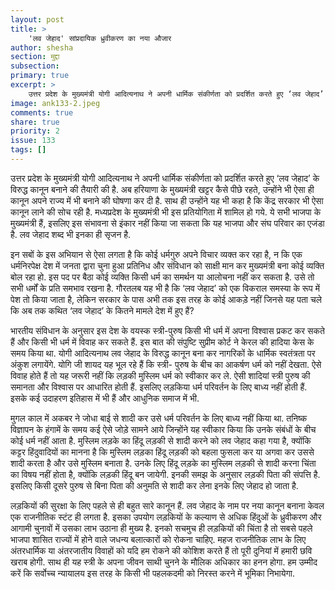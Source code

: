 ```yaml
---
layout: post
title: >
    'लव जेहाद' सांप्रदायिक ध्रुवीकरण का नया औजार
author: shesha
section: मुद्दा
subsection:
primary: true
excerpt: >
    उत्तर प्रदेश के मुख्यमंत्री योगी आदित्यनाथ ने अपनी धार्मिक संकीर्णता को प्रदर्शित करते हुए ‘लव जेहाद’ के विरुद्ध कानून बनाने की तैयारी की है. अब हरियाणा के मुख्यमंत्री खट्टर कैसे पीछे रहते, उन्होंने भी ऐसा ही कानून अपने राज्य में भी बनाने की घोषणा कर दी है.
image: ank133-2.jpeg
comments: true
share: true
priority: 2
issue: 133
tags: []
---
```


उत्तर प्रदेश के मुख्यमंत्री योगी आदित्यनाथ ने अपनी धार्मिक संकीर्णता को प्रदर्शित करते हुए ‘लव जेहाद’ के विरुद्ध कानून बनाने की तैयारी की है. अब हरियाणा के मुख्यमंत्री खट्टर कैसे पीछे रहते, उन्होंने भी ऐसा ही कानून अपने राज्य में भी बनाने की घोषणा कर दी है. साथ ही उन्होंने यह भी कहा है कि केंद्र सरकार भी ऐसा कानून लाने की सोच रही है. मध्यप्रदेश के मुख्यमंत्री भी इस प्रतियोगिता में शामिल हो गये. ये सभी भाजपा के मुख्यमंत्री हैं, इसलिए इस संभावना से इंकार नहीं किया जा सकता कि यह भाजपा और संघ परिवार का एजंडा है. लव जेहाद शब्द भी इनका ही सृजन है.

इन सबों के इस अभियान से ऐसा लगता है कि कोई धर्मगुरु अपने विचार व्यक्त कर रहा है, न कि एक धर्मनिरपेक्ष देश में जनता द्वारा चुना हुआ प्रतिनिध और संविधान को साक्षी मान कर मुख्यमंत्री बना कोई व्यक्ति बोल रहा हो. इस पद पर बैठा कोई व्यक्ति किसी धर्म का समर्थन या आलोचना नहीं कर सकता है. उसे तो सभी धर्मों के प्रति समभाव रखना है. गौरतलब यह भी है कि ‘लव जेहाद’ को एक विकराल समस्या के रूप में पेश तो किया जाता है, लेकिन सरकार के पास अभी तक इस तरह के कोई आकड़े नहीं जिनसे यह पता चले कि अब तक कथित ‘लव जेहाद’ के कितने मामले देश में हुए हैं?

भारतीय संविधान के अनुसार इस देश के वयस्क स्त्री-पुरुष किसी भी धर्म में अपना विश्वास प्रकट कर सकते हैं और किसी भी धर्म में विवाह कर सकते हैं. इस बात की संपुष्टि सुप्रीम कोर्ट ने केरल की हादिया केस के समय किया था. योगी आदित्यनाथ लव जेहाद के विरुद्ध कानून बना कर नागरिकों के धार्मिक स्वतंत्रता पर अंकुश लगायेंगे. योगि जी शायद यह भूल रहे हैं कि स्त्री- पुरुष के बीच का आकर्षण धर्म को नहीं देखता. ऐसे विवाह होते हैं तो यह जरूरी नहीं कि लड़की मुस्लिम धर्म को स्वीकार कर ले. ऐसी शादियां स्त्री पुरुष की समानता और विश्वास पर आधारित होती हैं. इसलिए लड़किया धर्म परिवर्तन के लिए बाध्य नहीं होती हैं. इसके कई उदाहरण इतिहास में भी हैं और आधुनिक समाज में भी.

मुगल काल में अकबर ने जोधा बाई से शादी कर उसे धर्म परिवर्तन के लिए बाध्य नहीं किया था. तनिष्क विज्ञापन के हंगामें के समय कई ऐसे जोड़े सामने आये जिन्होंने यह स्वीकार किया कि उनके संबंधों के बीच कोई धर्म नहीं आता है. मुस्लिम लड़के का हिंदू लड़की से शादी करने को लव जेहाद कहा गया है, क्योंकि कट्टर हिंदुवादियों का मानना है कि मुस्लिम लड़का हिंदू लड़की को बहला फुसला कर या अगवा कर उससे शादी करता है और उसे मुस्लिम बनाता है. उनके लिए हिंदू लड़के का मुस्लिम लड़की से शादी करना चिंता का विषय नहीं होता है, क्योंकि लड़की हिंदू बन जायेगी. इनकी समझ के अनुसार लड़की पिता की संपत्ति है. इसलिए किसी दूसरे पुरुष से बिना पिता की अनुमति से शादी कर लेना इनके लिए जेहाद हो जाता है.

लड़कियों की सुरक्षा के लिए पहले से ही बहुत सारे कानून हैं. लव जेहाद के नाम पर नया कानून बनाना केवल एक राजनीतिक स्टंट ही लगता है. इसका उपयोग लड़कियों के कल्याण से अधिक हिंदुओं के ध्रुवीकरण और आगामी चुनावों में उसका लाभ उठाना ही मुख्य है. इनको सचमुच ही लड़कियों की चिंता है तो सबसे पहले भाजपा शासित राज्यों में होने वाले जधन्य बलात्कारों को रोकना चाहिए. महज राजनीतिक लाभ के लिए अंतरधार्मिक या अंतरजातीय विवाहों को यदि हम रोकने की कोशिश करते हैं तो पूरी दुनियां में हमारी छवि खराब होगी. साथ ही यह स्त्री के अपना जीवन साथी चुनने के मौलिक अधिकार का हनन होगा. हम उम्मीद करें कि सर्वोच्च न्यायालय इस तरह के किसी भी पहलकदमी को निरस्त करने में भूमिका निभायेगा.
